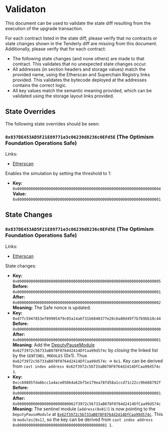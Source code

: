 # Validaton

This document can be used to validate the state diff resulting from the execution of the upgrade
transaction.

For each contract listed in the state diff, please verify that no contracts or state changes shown in the Tenderly diff are missing from this document. Additionally, please verify that for each contract:

- The following state changes (and none others) are made to that contract. This validates that no unexpected state changes occur.
- All addresses (in section headers and storage values) match the provided name, using the Etherscan and Superchain Registry links provided. This validates the bytecode deployed at the addresses contains the correct logic.
- All key values match the semantic meaning provided, which can be validated using the storage layout links provided.

## State Overrides

The following state overrides should be seen:

### `0x837DE453AD5F21E89771e3c06239d8236c0EFd5E` (The Optimism Foundation Operations Safe)

Links:

- [Etherscan](https://sepolia.etherscan.io/address/0x837DE453AD5F21E89771e3c06239d8236c0EFd5E)

Enables the simulation by setting the threshold to 1:

- **Key:** `0x0000000000000000000000000000000000000000000000000000000000000004` <br/>
  **Value:** `0x0000000000000000000000000000000000000000000000000000000000000001`

## State Changes

### `0x837DE453AD5F21E89771e3c06239d8236c0EFd5E` (The Optimism Foundation Operations Safe)

Links:

- [Etherscan](https://sepolia.etherscan.io/address/0x837DE453AD5F21E89771e3c06239d8236c0EFd5E)

State changes:

- **Key:** `0x0000000000000000000000000000000000000000000000000000000000000005` <br/>
  **Before:** `0x0000000000000000000000000000000000000000000000000000000000000001`<br/>
  **After:**  `0x0000000000000000000000000000000000000000000000000000000000000002`<br/>
  **Meaning:** The Safe nonce is updated.
- **Key:** `0xd7fc5947853ef89905479c05a14a6f31b6840377e20c6a80d49f7b7b9bb18c44` <br/>
  **Before:** `0x0000000000000000000000000000000000000000000000000000000000000000`<br/>
  **After:**  `0x0000000000000000000000000000000000000000000000000000000000000001`<br/>
  **Meaning**: Add the [DeputyPauseModule](https://sepolia.etherscan.io/address/0x62f3972c56733aB078F0764d2414DfCaa99d574c#code) `0x62f3972c56733aB078F0764d2414DfCaa99d574c` by *closing* the linked list by the `SENTINEL_MODULES` (0x1). Thus `0x62f3972c56733aB078F0764d2414DfCaa99d574c` -> `0x1`. Key can be derived from `cast index address 0x62f3972c56733aB078F0764d2414DfCaa99d574c 1`.
- **Key:** `0xcc69885fda6bcc1a4ace058b4a62bf5e179ea78fd58a1ccd71c22cc9b688792f` <br/>
  **Before:** `0x0000000000000000000000000000000000000000000000000000000000000001`<br/>
  **After:**  `0x00000000000000000000000062f3972c56733aB078F0764d2414DfCaa99d574c`<br/>
  **Meaning:** The sentinel module (`address(0x01)`) is now pointing to the `DeputyPauseModule` at [`0x62f3972c56733aB078F0764d2414DfCaa99d574c`](https://sepolia.etherscan.io/address/0x62f3972c56733aB078F0764d2414DfCaa99d574c). This is `modules[0x1]`, so the key can be derived from `cast index address 0x0000000000000000000000000000000000000001 1`.
